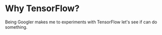 # Why TensorFlow?
Being Googler makes me to experiments with TensorFlow let's see if can do something.
